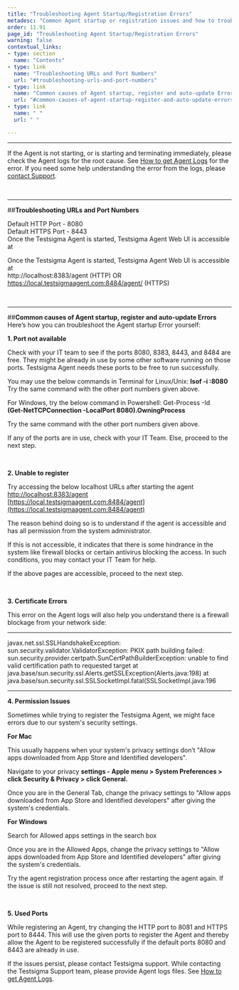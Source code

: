 ```yaml
---
title: "Troubleshooting Agent Startup/Registration Errors"
metadesc: "Common Agent startup or registration issues and how to troubleshoot them."
order: 11.91
page_id: "Troubleshooting Agent Startup/Registration Errors"
warning: false
contextual_links:
- type: section
  name: "Contents"
- type: link
  name: "Troubleshooting URLs and Port Numbers"
  url: "#troubleshooting-urls-and-port-numbers"
- type: link
  name: "Common causes of Agent startup, register and auto-update Errors"
  url: "#common-causes-of-agent-startup-register-and-auto-update-errors"
- type: link
  name: " "
  url: " "

---
```


---

If  the Agent is not starting, or is starting and terminating immediately, please check the Agent logs for the root cause. See [How to get Agent Logs](https://testsigma.com/docs/agent/troubleshooting/logs/) for the error. If you need some help understanding the error from the logs, please [contact Support](mailto:support@testsigma.com).

<br>

---
##**Troubleshooting URLs and Port Numbers**

Default HTTP Port - 8080<br>
Default HTTPS Port - 8443<br>
Once the Testsigma Agent is started, Testsigma Agent Web UI is accessible at 

Once the Testsigma Agent is started, Testsigma Agent Web UI is accessible at<br>
   http://localhost:8383/agent (HTTP) 
OR
   https://local.testsigmaagent.com:8484/agent/ (HTTPS)

<br>

---
##**Common causes of Agent startup, register and auto-update Errors**
Here’s how you can troubleshoot the Agent startup Error yourself:

**1. Port not available**

Check with your IT team to see if the ports 8080, 8383, 8443, and 8484 are free. They might be already in use by some other software running on those ports. Testsigma Agent needs these ports to be free to run successfully.

You may use the below commands in Terminal for Linux/Unix: **lsof -i :8080**<br>
Try the same command with the other port numbers given above.

For Windows, try the below command in Powershell: Get-Process -Id<br>
**(Get-NetTCPConnection -LocalPort 8080).OwningProcess**

Try the same command with the other port numbers given above.

If any of the ports are in use, check with your IT Team. Else, proceed to the next step.

<br>

**2. Unable to register**

Try accessing the below localhost URLs after starting the agent<br>
[http://localhost:8383/agent](http://localhost:8383/agent)<br>
[https://local.testsigmaagent.com:8484/agent](https://local.testsigmaagent.com:8484/agent)<br>

The reason behind doing so is to understand if the agent is accessible and has all permission from the system administrator.

If this is not accessible, it indicates that there is some hindrance in the system like firewall blocks or certain antivirus blocking the access. In such conditions, you may contact your IT  Team for help.

If the above pages are accessible, proceed to the next step.

<br>

**3. Certificate Errors**

This error on the Agent logs will also help you understand there is a firewall blockage from your network side:

---

javax.net.ssl.SSLHandshakeException: sun.security.validator.ValidatorException: PKIX path building failed:  
sun.security.provider.certpath.SunCertPathBuilderException: unable to find valid certification path to requested     	target
at java.base/sun.security.ssl.Alerts.getSSLException(Alerts.java:198)
at java.base/sun.security.ssl.SSLSocketImpl.fatal(SSLSocketImpl.java:196

---

**4. Permission Issues**

Sometimes while trying to register the Testsigma Agent, we might face errors due to our system's security settings. 

  **For Mac**

  This usually happens when your system's privacy settings don’t "Allow apps downloaded from App Store and Identified developers".

  Navigate to your privacy **settings - Apple menu > System Preferences > click Security & Privacy > click General.**

  Once you are in the General Tab, change the privacy settings to "Allow apps downloaded from App Store and Identified developers" after giving the system's credentials.


  **For Windows**

  Search for Allowed apps settings in the search box

  Once you are in the Allowed Apps, change the privacy settings to "Allow apps downloaded from App Store and Identified developers" after giving the system's credentials.

Try the agent registration process once after restarting the agent again. If the issue is still not resolved, proceed to the next step.

<br>

**5. Used Ports**

While registering an Agent, try changing the HTTP port to 8081 and HTTPS port to 8444. This will use the given ports to register the Agent and thereby allow the Agent to be registered successfully if the default ports 8080 and 8443 are already in use.

If the issues persist, please contact Testsigma support. While contacting the Testsigma Support team, please provide Agent logs files. See [How to get Agent Logs](https://testsigma.com/docs/agent/troubleshooting/logs/).

